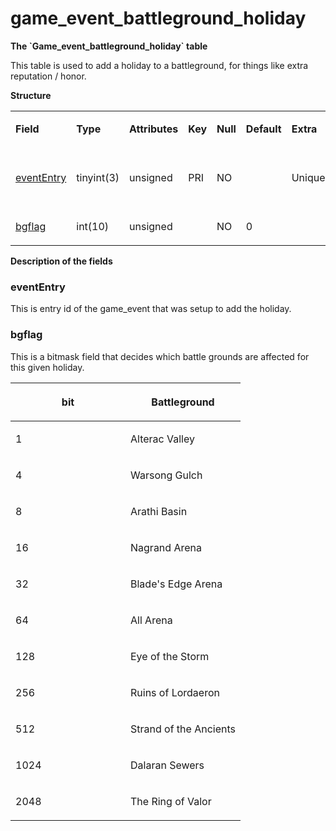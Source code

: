 # game\_event\_battleground\_holiday

**The \`Game\_event\_battleground\_holiday\` table**

This table is used to add a holiday to a battleground, for things like extra reputation / honor.

**Structure**

<table>
<colgroup>
<col width="12%" />
<col width="12%" />
<col width="12%" />
<col width="12%" />
<col width="12%" />
<col width="12%" />
<col width="12%" />
<col width="12%" />
</colgroup>
<tbody>
<tr class="odd">
<td><p><strong>Field</strong></p></td>
<td><p><strong>Type</strong></p></td>
<td><p><strong>Attributes</strong></p></td>
<td><p><strong>Key</strong></p></td>
<td><p><strong>Null</strong></p></td>
<td><p><strong>Default</strong></p></td>
<td><p><strong>Extra</strong></p></td>
<td><p><strong>Comment</strong></p></td>
</tr>
<tr class="even">
<td><p><a href="#evententry">eventEntry</a></p></td>
<td><p>tinyint(3)</p></td>
<td><p>unsigned</p></td>
<td><p>PRI</p></td>
<td><p>NO</p></td>
<td><p> </p></td>
<td><p>Unique</p></td>
<td><p>Entry of the game event</p></td>
</tr>
<tr class="odd">
<td><p><a href="#bgflag">bgflag</a></p></td>
<td><p>int(10)</p></td>
<td><p>unsigned</p></td>
<td><p> </p></td>
<td><p>NO</p></td>
<td><p>0</p></td>
<td><p> </p></td>
<td><p> </p></td>
</tr>
</tbody>
</table>

**Description of the fields**

### eventEntry

This is entry id of the game\_event that was setup to add the holiday.

### bgflag

This is a bitmask field that decides which battle grounds are affected for this given holiday.

<table>
<colgroup>
<col width="50%" />
<col width="50%" />
</colgroup>
<thead>
<tr class="header">
<th><p>bit</p></th>
<th><p>Battleground</p></th>
</tr>
</thead>
<tbody>
<tr class="odd">
<td><p>1</p></td>
<td><p>Alterac Valley</p></td>
</tr>
<tr class="even">
<td><p>4</p></td>
<td><p>Warsong Gulch</p></td>
</tr>
<tr class="odd">
<td><p>8</p></td>
<td><p>Arathi Basin</p></td>
</tr>
<tr class="even">
<td><p>16</p></td>
<td><p>Nagrand Arena</p></td>
</tr>
<tr class="odd">
<td><p>32</p></td>
<td><p>Blade's Edge Arena</p></td>
</tr>
<tr class="even">
<td><p>64</p></td>
<td><p>All Arena</p></td>
</tr>
<tr class="odd">
<td><p>128</p></td>
<td><p>Eye of the Storm</p></td>
</tr>
<tr class="even">
<td><p>256</p></td>
<td><p>Ruins of Lordaeron</p></td>
</tr>
<tr class="odd">
<td><p>512</p></td>
<td><p>Strand of the Ancients</p></td>
</tr>
<tr class="even">
<td><p>1024</p></td>
<td><p>Dalaran Sewers</p></td>
</tr>
<tr class="odd">
<td><p>2048</p></td>
<td><p>The Ring of Valor</p></td>
</tr>
</tbody>
</table>



